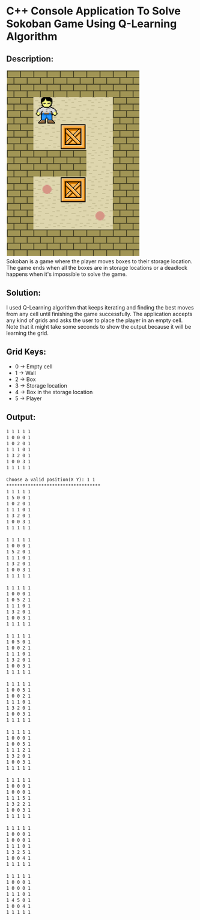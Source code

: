 # C++ Console Application To Solve Sokoban Game Using Q-Learning Algorithm
## Description:
![Grid](Grid.png) <br>
Sokoban is a game where the player moves boxes to their storage location. The game ends when all the boxes are in storage locations or a deadlock happens when it's impossible to solve the game.
## Solution:
I used Q-Learning algorithm that keeps iterating and finding the best moves from any cell until finishing the game successfully. The application accepts any kind of grids and asks the user to place the player in an empty cell.<br>
Note that it might take some seconds to show the output because it will be learning the grid.
## Grid Keys:
* 0 -> Empty cell
* 1 -> Wall
* 2 -> Box
* 3 -> Storage location
* 4 -> Box in the storage location
* 5 -> Player
## Output:
```
1 1 1 1 1 
1 0 0 0 1 
1 0 2 0 1 
1 1 1 0 1 
1 3 2 0 1 
1 0 0 3 1 
1 1 1 1 1 

Choose a valid position(X Y): 1 1
***********************************
1 1 1 1 1 
1 5 0 0 1
1 0 2 0 1
1 1 1 0 1
1 3 2 0 1
1 0 0 3 1
1 1 1 1 1

1 1 1 1 1
1 0 0 0 1
1 5 2 0 1
1 1 1 0 1
1 3 2 0 1
1 0 0 3 1
1 1 1 1 1

1 1 1 1 1
1 0 0 0 1
1 0 5 2 1 
1 1 1 0 1
1 3 2 0 1
1 0 0 3 1
1 1 1 1 1

1 1 1 1 1
1 0 5 0 1
1 0 0 2 1
1 1 1 0 1
1 3 2 0 1
1 0 0 3 1
1 1 1 1 1

1 1 1 1 1
1 0 0 5 1 
1 0 0 2 1
1 1 1 0 1
1 3 2 0 1
1 0 0 3 1
1 1 1 1 1

1 1 1 1 1
1 0 0 0 1
1 0 0 5 1
1 1 1 2 1
1 3 2 0 1
1 0 0 3 1
1 1 1 1 1

1 1 1 1 1
1 0 0 0 1 
1 0 0 0 1
1 1 1 5 1
1 3 2 2 1
1 0 0 3 1
1 1 1 1 1

1 1 1 1 1
1 0 0 0 1
1 0 0 0 1
1 1 1 0 1
1 3 2 5 1
1 0 0 4 1
1 1 1 1 1

1 1 1 1 1
1 0 0 0 1
1 0 0 0 1
1 1 1 0 1
1 4 5 0 1
1 0 0 4 1
1 1 1 1 1
```
